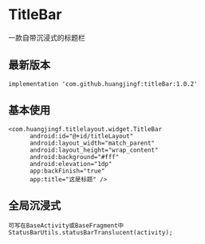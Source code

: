# TitleBar
一款自带沉浸式的标题栏

## 最新版本
``` 
implementation 'com.github.huangjingf:titleBar:1.0.2'
```

## 基本使用
```
<com.huangjingf.titlelayout.widget.TitleBar
      android:id="@+id/titleLayout"
      android:layout_width="match_parent"
      android:layout_height="wrap_content"
      android:background="#fff"
      android:elevation="1dp"
      app:backFinish="true"
      app:title="这是标题" />
```

## 全局沉浸式
```
可写在BaseActivity或BaseFragment中
StatusBarUtils.statusBarTranslucent(activity);
```
